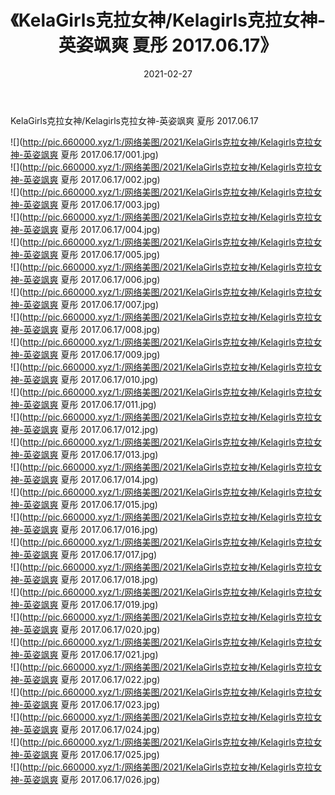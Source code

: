 ﻿---
layout: post
title:  《KelaGirls克拉女神/Kelagirls克拉女神-英姿飒爽 夏彤 2017.06.17》
date:   2021-02-27
img: http://pic.660000.xyz/1:/网络美图/2021/KelaGirls克拉女神/Kelagirls克拉女神-英姿飒爽 夏彤 2017.06.17/000.jpg
categories: [美女, 清纯, 唯美]
---

KelaGirls克拉女神/Kelagirls克拉女神-英姿飒爽 夏彤 2017.06.17

 ![](http://pic.660000.xyz/1:/网络美图/2021/KelaGirls克拉女神/Kelagirls克拉女神-英姿飒爽 夏彤 2017.06.17/001.jpg) <br>![](http://pic.660000.xyz/1:/网络美图/2021/KelaGirls克拉女神/Kelagirls克拉女神-英姿飒爽 夏彤 2017.06.17/002.jpg) <br>![](http://pic.660000.xyz/1:/网络美图/2021/KelaGirls克拉女神/Kelagirls克拉女神-英姿飒爽 夏彤 2017.06.17/003.jpg) <br>![](http://pic.660000.xyz/1:/网络美图/2021/KelaGirls克拉女神/Kelagirls克拉女神-英姿飒爽 夏彤 2017.06.17/004.jpg) <br>![](http://pic.660000.xyz/1:/网络美图/2021/KelaGirls克拉女神/Kelagirls克拉女神-英姿飒爽 夏彤 2017.06.17/005.jpg) <br>![](http://pic.660000.xyz/1:/网络美图/2021/KelaGirls克拉女神/Kelagirls克拉女神-英姿飒爽 夏彤 2017.06.17/006.jpg) <br>![](http://pic.660000.xyz/1:/网络美图/2021/KelaGirls克拉女神/Kelagirls克拉女神-英姿飒爽 夏彤 2017.06.17/007.jpg) <br>![](http://pic.660000.xyz/1:/网络美图/2021/KelaGirls克拉女神/Kelagirls克拉女神-英姿飒爽 夏彤 2017.06.17/008.jpg) <br>![](http://pic.660000.xyz/1:/网络美图/2021/KelaGirls克拉女神/Kelagirls克拉女神-英姿飒爽 夏彤 2017.06.17/009.jpg) <br>![](http://pic.660000.xyz/1:/网络美图/2021/KelaGirls克拉女神/Kelagirls克拉女神-英姿飒爽 夏彤 2017.06.17/010.jpg) <br>![](http://pic.660000.xyz/1:/网络美图/2021/KelaGirls克拉女神/Kelagirls克拉女神-英姿飒爽 夏彤 2017.06.17/011.jpg) <br>![](http://pic.660000.xyz/1:/网络美图/2021/KelaGirls克拉女神/Kelagirls克拉女神-英姿飒爽 夏彤 2017.06.17/012.jpg) <br>![](http://pic.660000.xyz/1:/网络美图/2021/KelaGirls克拉女神/Kelagirls克拉女神-英姿飒爽 夏彤 2017.06.17/013.jpg) <br>![](http://pic.660000.xyz/1:/网络美图/2021/KelaGirls克拉女神/Kelagirls克拉女神-英姿飒爽 夏彤 2017.06.17/014.jpg) <br>![](http://pic.660000.xyz/1:/网络美图/2021/KelaGirls克拉女神/Kelagirls克拉女神-英姿飒爽 夏彤 2017.06.17/015.jpg) <br>![](http://pic.660000.xyz/1:/网络美图/2021/KelaGirls克拉女神/Kelagirls克拉女神-英姿飒爽 夏彤 2017.06.17/016.jpg) <br>![](http://pic.660000.xyz/1:/网络美图/2021/KelaGirls克拉女神/Kelagirls克拉女神-英姿飒爽 夏彤 2017.06.17/017.jpg) <br>![](http://pic.660000.xyz/1:/网络美图/2021/KelaGirls克拉女神/Kelagirls克拉女神-英姿飒爽 夏彤 2017.06.17/018.jpg) <br>![](http://pic.660000.xyz/1:/网络美图/2021/KelaGirls克拉女神/Kelagirls克拉女神-英姿飒爽 夏彤 2017.06.17/019.jpg) <br>![](http://pic.660000.xyz/1:/网络美图/2021/KelaGirls克拉女神/Kelagirls克拉女神-英姿飒爽 夏彤 2017.06.17/020.jpg) <br>![](http://pic.660000.xyz/1:/网络美图/2021/KelaGirls克拉女神/Kelagirls克拉女神-英姿飒爽 夏彤 2017.06.17/021.jpg) <br>![](http://pic.660000.xyz/1:/网络美图/2021/KelaGirls克拉女神/Kelagirls克拉女神-英姿飒爽 夏彤 2017.06.17/022.jpg) <br>![](http://pic.660000.xyz/1:/网络美图/2021/KelaGirls克拉女神/Kelagirls克拉女神-英姿飒爽 夏彤 2017.06.17/023.jpg) <br>![](http://pic.660000.xyz/1:/网络美图/2021/KelaGirls克拉女神/Kelagirls克拉女神-英姿飒爽 夏彤 2017.06.17/024.jpg) <br>![](http://pic.660000.xyz/1:/网络美图/2021/KelaGirls克拉女神/Kelagirls克拉女神-英姿飒爽 夏彤 2017.06.17/025.jpg) <br>![](http://pic.660000.xyz/1:/网络美图/2021/KelaGirls克拉女神/Kelagirls克拉女神-英姿飒爽 夏彤 2017.06.17/026.jpg) <br>